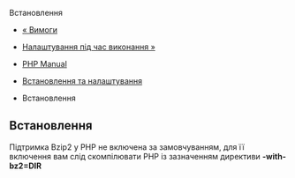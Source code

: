 Встановлення

-   [« Вимоги](bzip2.requirements.md)
    
-   [Налаштування під час виконання »](bzip2.configuration.md)
    
-   [PHP Manual](index.md)
    
-   [Встановлення та налаштування](bzip2.setup.md)
    
-   Встановлення
    

## Встановлення

Підтримка Bzip2 у PHP не включена за замовчуванням, для її включення вам слід скомпілювати PHP із зазначенням директиви **\-with-bz2=DIR**